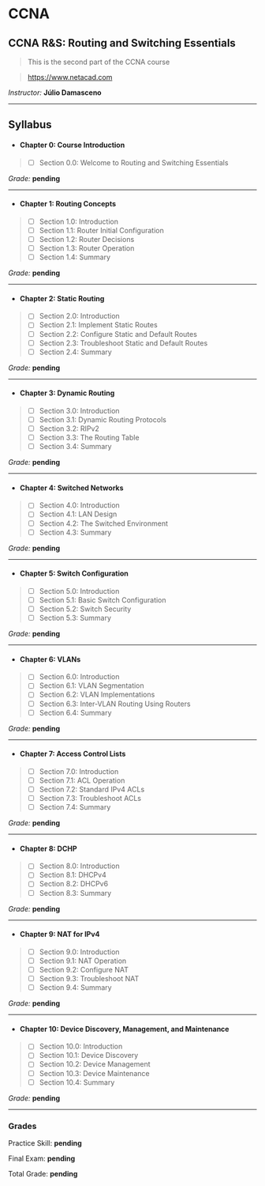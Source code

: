 # CCNA
## CCNA R&S: Routing and Switching Essentials
> This is the second part of the CCNA course

> https://www.netacad.com

*Instructor:* **Júlio Damasceno**

---

## Syllabus

* #### Chapter 0: Course Introduction
> - [ ] Section 0.0: Welcome to Routing and Switching Essentials

*Grade:* **pending**

---

* #### Chapter 1: Routing Concepts
> - [ ] Section 1.0: Introduction
> - [ ] Section 1.1: Router Initial Configuration
> - [ ] Section 1.2: Router Decisions
> - [ ] Section 1.3: Router Operation
> - [ ] Section 1.4: Summary

*Grade:* **pending**

---

* #### Chapter 2: Static Routing
> - [ ] Section 2.0: Introduction
> - [ ] Section 2.1: Implement Static Routes
> - [ ] Section 2.2: Configure Static and Default Routes
> - [ ] Section 2.3: Troubleshoot Static and Default Routes
> - [ ] Section 2.4: Summary

*Grade:* **pending**

---

* #### Chapter 3: Dynamic Routing
> - [ ] Section 3.0: Introduction
> - [ ] Section 3.1: Dynamic Routing Protocols
> - [ ] Section 3.2: RIPv2
> - [ ] Section 3.3: The Routing Table
> - [ ] Section 3.4: Summary

*Grade:* **pending**

---

* #### Chapter 4: Switched Networks
> - [ ] Section 4.0: Introduction
> - [ ] Section 4.1: LAN Design
> - [ ] Section 4.2: The Switched Environment
> - [ ] Section 4.3: Summary

*Grade:* **pending**

---

* #### Chapter 5: Switch Configuration
> - [ ] Section 5.0: Introduction
> - [ ] Section 5.1: Basic Switch Configuration
> - [ ] Section 5.2: Switch Security
> - [ ] Section 5.3: Summary

*Grade:* **pending**

---

* #### Chapter 6: VLANs
> - [ ] Section 6.0: Introduction
> - [ ] Section 6.1: VLAN Segmentation
> - [ ] Section 6.2: VLAN Implementations
> - [ ] Section 6.3: Inter-VLAN Routing Using Routers
> - [ ] Section 6.4: Summary

*Grade:* **pending**

---

* #### Chapter 7: Access Control Lists
> - [ ] Section 7.0: Introduction
> - [ ] Section 7.1: ACL Operation
> - [ ] Section 7.2: Standard IPv4 ACLs
> - [ ] Section 7.3: Troubleshoot ACLs
> - [ ] Section 7.4: Summary

*Grade:* **pending**

---

* #### Chapter 8: DCHP
> - [ ] Section 8.0: Introduction
> - [ ] Section 8.1: DHCPv4
> - [ ] Section 8.2: DHCPv6
> - [ ] Section 8.3: Summary

*Grade:* **pending**

---

* #### Chapter 9: NAT for IPv4
> - [ ] Section 9.0: Introduction
> - [ ] Section 9.1: NAT Operation
> - [ ] Section 9.2: Configure NAT
> - [ ] Section 9.3: Troubleshoot NAT
> - [ ] Section 9.4: Summary

*Grade:* **pending**

---

* #### Chapter 10: Device Discovery, Management, and Maintenance
> - [ ] Section 10.0: Introduction
> - [ ] Section 10.1: Device Discovery
> - [ ] Section 10.2: Device Management
> - [ ] Section 10.3: Device Maintenance
> - [ ] Section 10.4: Summary

*Grade:* **pending**
    
---
### Grades

Practice Skill: **pending**

Final Exam: **pending**

Total Grade: **pending**
